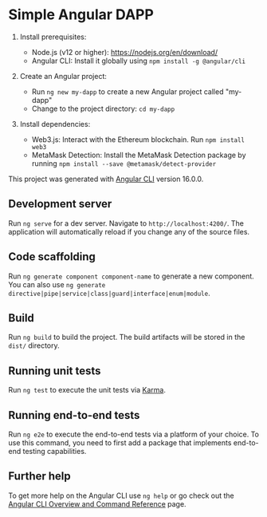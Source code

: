 # Simple Angular DAPP

1. Install prerequisites:
   - Node.js (v12 or higher): https://nodejs.org/en/download/
   - Angular CLI: Install it globally using `npm install -g @angular/cli`

2. Create an Angular project:
   - Run `ng new my-dapp` to create a new Angular project called "my-dapp"
   - Change to the project directory: `cd my-dapp`

3. Install dependencies:
   - Web3.js: Interact with the Ethereum blockchain. Run `npm install web3`
   - MetaMask Detection: Install the MetaMask Detection package by running `npm install --save @metamask/detect-provider`


This project was generated with [Angular CLI](https://github.com/angular/angular-cli) version 16.0.0.

## Development server

Run `ng serve` for a dev server. Navigate to `http://localhost:4200/`. The application will automatically reload if you change any of the source files.

## Code scaffolding

Run `ng generate component component-name` to generate a new component. You can also use `ng generate directive|pipe|service|class|guard|interface|enum|module`.

## Build

Run `ng build` to build the project. The build artifacts will be stored in the `dist/` directory.

## Running unit tests

Run `ng test` to execute the unit tests via [Karma](https://karma-runner.github.io).

## Running end-to-end tests

Run `ng e2e` to execute the end-to-end tests via a platform of your choice. To use this command, you need to first add a package that implements end-to-end testing capabilities.

## Further help

To get more help on the Angular CLI use `ng help` or go check out the [Angular CLI Overview and Command Reference](https://angular.io/cli) page.
